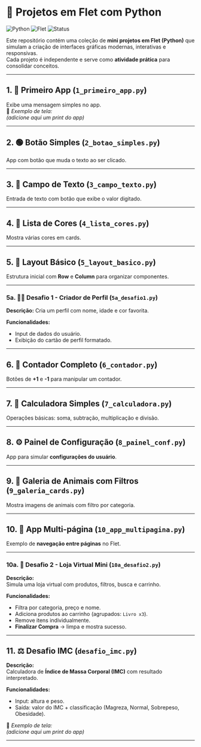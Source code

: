 # 🐍 Projetos em Flet com Python  

![Python](https://img.shields.io/badge/Python-3.11-blue?logo=python)
![Flet](https://img.shields.io/badge/Flet-UI-orange?logo=flet)
![Status](https://img.shields.io/badge/Status-Em%20Desenvolvimento-green)

Este repositório contém uma coleção de **mini projetos em Flet (Python)** que simulam a criação de interfaces gráficas modernas, interativas e responsivas.  
Cada projeto é independente e serve como **atividade prática** para consolidar conceitos.  

---

## 1. 👋 Primeiro App (`1_primeiro_app.py`)
Exibe uma mensagem simples no app.  
📸 *Exemplo de tela:*  
*(adicione aqui um print do app)*  

---

## 2. 🟢 Botão Simples (`2_botao_simples.py`)
App com botão que muda o texto ao ser clicado.  

---

## 3. 📝 Campo de Texto (`3_campo_texto.py`)
Entrada de texto com botão que exibe o valor digitado.  

---

## 4. 🎨 Lista de Cores (`4_lista_cores.py`)
Mostra várias cores em cards.  

---

## 5. 🧩 Layout Básico (`5_layout_basico.py`)
Estrutura inicial com **Row** e **Column** para organizar componentes.  

---

### 5a. 🧞‍♂️ Desafio 1 - Criador de Perfil (`5a_desafio1.py`)
**Descrição:** Cria um perfil com nome, idade e cor favorita.  

**Funcionalidades:**
- Input de dados do usuário.  
- Exibição do cartão de perfil formatado.  

---

## 6. 🔢 Contador Completo (`6_contador.py`)
Botões de **+1** e **-1** para manipular um contador.  

---

## 7. 🧮 Calculadora Simples (`7_calculadora.py`)
Operações básicas: soma, subtração, multiplicação e divisão.  

---

## 8. ⚙️ Painel de Configuração (`8_painel_conf.py`)
App para simular **configurações do usuário**.  

---

## 9. 🦁 Galeria de Animais com Filtros (`9_galeria_cards.py`)
Mostra imagens de animais com filtro por categoria.  

---

## 10. 📱 App Multi-página (`10_app_multipagina.py`)
Exemplo de **navegação entre páginas** no Flet.  

---

### 10a. 🛒 Desafio 2 - Loja Virtual Mini (`10a_desafio2.py`)
**Descrição:**  
Simula uma loja virtual com produtos, filtros, busca e carrinho.

**Funcionalidades:**
- Filtra por categoria, preço e nome.  
- Adiciona produtos ao carrinho (agrupados: `Livro x3`).  
- Remove itens individualmente.  
- **Finalizar Compra** → limpa e mostra sucesso.  

---

## 11. ⚖️ Desafio IMC (`desafio_imc.py`)
**Descrição:**  
Calculadora de **Índice de Massa Corporal (IMC)** com resultado interpretado.

**Funcionalidades:**
- Input: altura e peso.  
- Saída: valor do IMC + classificação (Magreza, Normal, Sobrepeso, Obesidade).  

📸 *Exemplo de tela:*  
*(adicione aqui um print do app)*  

---


